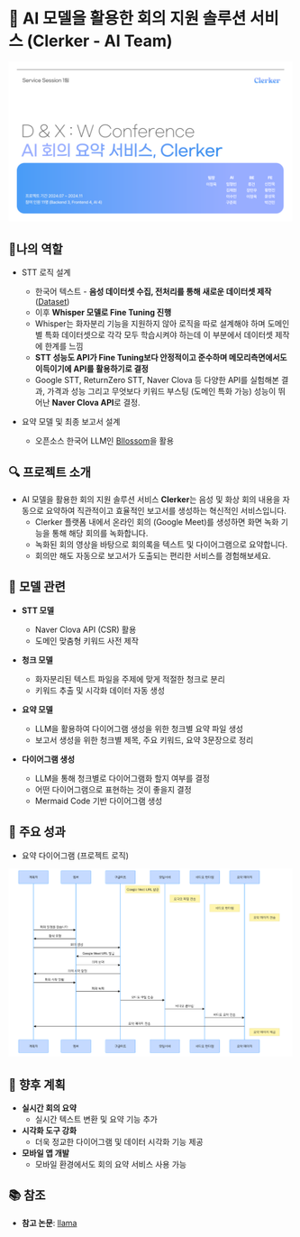 # 📝 AI 모델을 활용한 회의 지원 솔루션 서비스 (Clerker - AI Team)
<img src="Picture Folder/Clerker_image.png" alt="Clerker" width="900"/>

## 🏅나의 역할
- STT 로직 설계
  - 한국어 텍스트 - **음성 데이터셋 수집, 전처리를 통해 새로운 데이터셋 제작** ([Dataset](https://huggingface.co/datasets/Junhoee/STT_Korean_Dataset))
  - 이후 **Whisper 모델로 Fine Tuning 진행**
  - Whisper는 화자분리 기능을 지원하지 않아 로직을 따로 설계해야 하며 도메인별 특화 데이터셋으로 각각 모두 학습시켜야 하는데 이 부분에서 데이터셋 제작에 한계를 느낌
  - **STT 성능도 API가 Fine Tuning보다 안정적이고 준수하며 메모리측면에서도 이득이기에 API를 활용하기로 결정**
  - Google STT, ReturnZero STT, Naver Clova 등 다양한 API를 실험해본 결과, 가격과 성능 그리고 무엇보다 키워드 부스팅 (도메인 특화 가능) 성능이 뛰어난 **Naver Clova API**로 결정.

- 요약 모델 및 최종 보고서 설계
  - 오픈소스 한국어 LLM인 [Bllossom](https://huggingface.co/MLP-KTLim/llama-3-Korean-Bllossom-8B)을 활용

## 🔍 프로젝트 소개  
- AI 모델을 활용한 회의 지원 솔루션 서비스 **Clerker**는 음성 및 화상 회의 내용을 자동으로 요약하여 직관적이고 효율적인 보고서를 생성하는 혁신적인 서비스입니다.  
  - Clerker 플랫폼 내에서 온라인 회의 (Google Meet)를 생성하면 화면 녹화 기능을 통해 해당 회의를 녹화합니다.
  - 녹화된 회의 영상을 바탕으로 회의록을 텍스트 및 다이어그램으로 요약합니다.
  - 회의만 해도 자동으로 보고서가 도출되는 편리한 서비스를 경험해보세요.

## 🤖 모델 관련  
- **STT 모델**  
  - Naver Clova API (CSR) 활용
  - 도메인 맞춤형 키워드 사전 제작 

- **청크 모델**  
  - 화자분리된 텍스트 파일을 주제에 맞게 적절한 청크로 분리
  - 키워드 추출 및 시각화 데이터 자동 생성
 
- **요약 모델**  
  - LLM을 활용하여 다이어그램 생성을 위한 청크별 요약 파일 생성
  - 보고서 생성을 위한 청크별 제목, 주요 키워드, 요약 3문장으로 정리

- **다이어그램 생성**  
  - LLM을 통해 청크별로 다이어그램화 할지 여부를 결정
  - 어떤 다이어그램으로 표현하는 것이 좋을지 결정
  - Mermaid Code 기반 다이어그램 생성


## 🎯 주요 성과  
- 요약 다이어그램 (프로젝트 로직)
<img src="Picture Folder/Diagram_example.png" alt="Clerker" width="900"/>


## 🚀 향후 계획  
- **실시간 회의 요약**  
  - 실시간 텍스트 변환 및 요약 기능 추가  
- **시각화 도구 강화**  
  - 더욱 정교한 다이어그램 및 데이터 시각화 기능 제공  
- **모바일 앱 개발**  
  - 모바일 환경에서도 회의 요약 서비스 사용 가능  


## 📚 참조  
- **참고 논문**: [llama](https://arxiv.org/abs/2302.13971)
